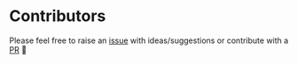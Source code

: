 # Contributors

Please feel free to raise an [issue](https://github.com/krishguptadev/open-source-best-practices/issues) with ideas/suggestions or contribute with a [PR](https://github.com/krishguptadev/open-source-best-practices/pulls) 🎉

